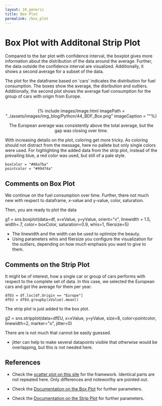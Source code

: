 ```yaml
---
layout: 10_generic
title: Box Plot
permalink: /box_plot
---
```


# Box Plot with Additonal Strip Plot

Compared to the bar plot with confidence interval, the boxplot gives more information about the distribution of the data around the average. Further, the data outside the confidence interval are visualized. 
Additionally, it shows a second average for a subset of the data.

The plot for the dataframe based on 'cars' indicates the distribution for fuel consumption. The boxes show the average, the disribution and outliers. Additionally, the second plot shows the average fuel consumption for the group of cars with origin from Europe.
<br><br>
<center>

{% include images/image.html imagePath = "../assets/images/img_blog/Python/44_BDF_Box.png" imageCaption =  ""%}

The European average was consistently above the total average, but the gap was closing over time. 

</center>

With increasing details on the plot, coloring get more tricky. 
As coloring should not distract from the message, here no pallete but only single colors were used. 
For highlighting the added data from the strip plot, instead of the prevailing blue, a red color was used, but still of a pale style.

>
    boxColor = "#86a7ba"
    pointcolor = "#99474a" 

## Comments on Box Plot

We continue on the fuel consumption over time. Further, there not much new with respect to dataframe, x-value and y-value, color, saturation. 

Then, you are ready to plot the data

>
g1 = sns.boxplot(data=df, 
    x=xValue, 
    y=yValue, 
    orient="v", 
    linewidth = 1.5, 
    width=.7, 
    color= boxColor, 
    saturation=0.9, 
    whis=1, 
    fliersize=5)

- The linewidth and the width can be used to optimize the beauty. 
- Using parameters whis and fliersize you configure the visualization for the outliers, depending on how much emphasis you want to give to them.

    
## Comments on the Strip Plot


It might be of interest, how a single car or group of cars performs with respect to the complete set of data.
In this case, we selected the European cars and got the average for them per year.

>
    dfEU = df.loc[df.Origin == "Europe"]
    dfEU = dfEU.groupby(xValue).mean()

The strip plot is just added to the box plot.
>
g2 = sns.stripplot(data=dfEU, x=xValue, y=yValue, size=8, color=pointcolor, linewidth=2, marker="o", jitter=0) 

There are is not much that cannot be easily guessed.
- jitter can help to make several datapoints visible that otherwise would be overlapping, but this is not needed here.


## References 

- Check the [scatter plot on this site](scatter_plot) for the framework. Identical parts are not repeated here. Only differences and noteworthy are pointed out.

- Check the [Documentation on the Box Plot](https://seaborn.pydata.org/generated/seaborn.boxplot.html) for further parameters.
- Check the [Documentation on the Strip Plot](https://seaborn.pydata.org/generated/seaborn.stripplot.html) for further parameters.